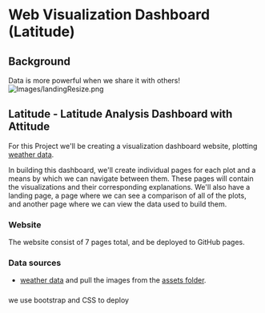# Web Visualization Dashboard (Latitude)

## Background

Data is more powerful when we share it with others!
![Images/landingResize.png](Images/landingResize.png)

## Latitude - Latitude Analysis Dashboard with Attitude

For this Project we'll be creating a visualization dashboard website, plotting [weather data](Resources/cities.csv).

In building this dashboard, we'll create individual pages for each plot and a means by which we can navigate between them. These pages will contain the visualizations and their corresponding explanations. We'll also have a landing page, a page where we can see a comparison of all of the plots, and another page where we can view the data used to build them.

### Website 

The website consist of 7 pages total, and be deployed to GitHub pages.

### Data sources 
* [weather data](Resources/cities.csv) and pull the images from the [assets folder](Resources/assets).
### 
we use bootstrap and CSS to deploy 
